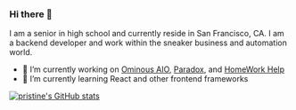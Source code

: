 ### Hi there 👋

I am a senior in high school and currently reside in San Francisco, CA. I am a backend developer and work within the sneaker business and automation world.

- 🔭 I’m currently working on [Ominous AIO](https://ominous.dev/), [Paradox](https://paradoxnotify.com/), and [HomeWork Help](https://hwh.so)
- 🌱 I’m currently learning React and other frontend frameworks

[![pristine's GitHub stats](https://github-readme-stats.vercel.app/api?username=pristine)](https://github.com/pristine/github-readme-stats)
